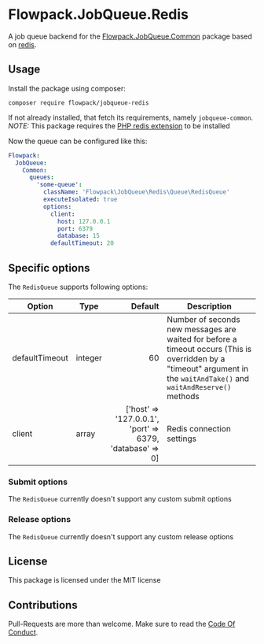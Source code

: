 # Flowpack.JobQueue.Redis

A job queue backend for the [Flowpack.JobQueue.Common](https://github.com/Flowpack/jobqueue-common) package based on [redis](http://redis.io/).

## Usage

Install the package using composer:

```
composer require flowpack/jobqueue-redis
```

If not already installed, that fetch its requirements, namely `jobqueue-common`.
*NOTE:* This package requires the [PHP redis extension](https://github.com/phpredis/phpredis) to be installed

Now the queue can be configured like this:

```yaml
Flowpack:
  JobQueue:
    Common:
      queues:
        'some-queue':
          className: 'Flowpack\JobQueue\Redis\Queue\RedisQueue'
          executeIsolated: true
          options:
            client:
              host: 127.0.0.1
              port: 6379
              database: 15
            defaultTimeout: 20
```

## Specific options


The `RedisQueue` supports following options:

| Option                  | Type    | Default                                                  | Description                              |
| ----------------------- |---------| --------------------------------------------------------:| ---------------------------------------- |
| defaultTimeout          | integer | 60                                                       | Number of seconds new messages are waited for before a timeout occurs (This is overridden by a "timeout" argument in the `waitAndTake()` and `waitAndReserve()` methods |
| client                  | array   | ['host' => '127.0.0.1', 'port' => 6379, 'database' => 0] | Redis connection settings |

### Submit options

The `RedisQueue` currently doesn't support any custom submit options

### Release options

The `RedisQueue` currently doesn't support any custom release options

## License

This package is licensed under the MIT license

## Contributions

Pull-Requests are more than welcome. Make sure to read the [Code Of Conduct](CodeOfConduct.rst).